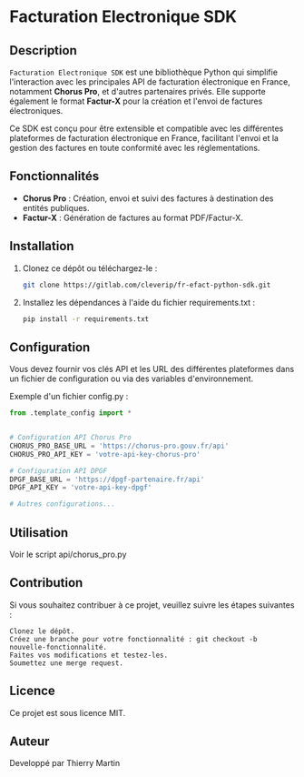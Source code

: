 # Facturation Electronique SDK

## Description
`Facturation Electronique SDK` est une bibliothèque Python qui simplifie l'interaction avec les principales API de facturation électronique en France, notamment **Chorus Pro**, et d'autres partenaires privés. Elle supporte également le format **Factur-X** pour la création et l'envoi de factures électroniques.

Ce SDK est conçu pour être extensible et compatible avec les différentes plateformes de facturation électronique en France, facilitant l'envoi et la gestion des factures en toute conformité avec les réglementations.

## Fonctionnalités
- **Chorus Pro** : Création, envoi et suivi des factures à destination des entités publiques.
- **Factur-X** : Génération de factures au format PDF/Factur-X.

## Installation

1. Clonez ce dépôt ou téléchargez-le :

   ```bash
   git clone https://gitlab.com/cleverip/fr-efact-python-sdk.git
    ```
   
2. Installez les dépendances à l'aide du fichier requirements.txt :
   ```bash
   pip install -r requirements.txt
    ```
## Configuration

Vous devez fournir vos clés API et les URL des différentes plateformes dans un fichier de configuration ou via des variables d'environnement.

Exemple d'un fichier config.py :
   ```python
from .template_config import *


# Configuration API Chorus Pro
CHORUS_PRO_BASE_URL = 'https://chorus-pro.gouv.fr/api'
CHORUS_PRO_API_KEY = 'votre-api-key-chorus-pro'

# Configuration API DPGF
DPGF_BASE_URL = 'https://dpgf-partenaire.fr/api'
DPGF_API_KEY = 'votre-api-key-dpgf'

# Autres configurations...
   ```

## Utilisation

Voir le script api/chorus_pro.py

## Contribution
Si vous souhaitez contribuer à ce projet, veuillez suivre les étapes suivantes :

    Clonez le dépôt.
    Créez une branche pour votre fonctionnalité : git checkout -b nouvelle-fonctionnalité.
    Faites vos modifications et testez-les.
    Soumettez une merge request.

## Licence
Ce projet est sous licence MIT.

## Auteur
Developpé par Thierry Martin